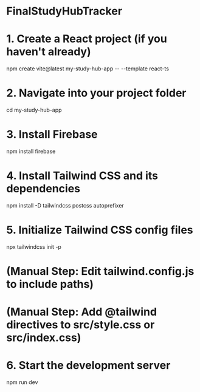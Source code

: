 # FinalStudyHubTracker

# 1. Create a React project (if you haven't already)
npm create vite@latest my-study-hub-app -- --template react-ts

# 2. Navigate into your project folder
cd my-study-hub-app

# 3. Install Firebase
npm install firebase

# 4. Install Tailwind CSS and its dependencies
npm install -D tailwindcss postcss autoprefixer

# 5. Initialize Tailwind CSS config files
npx tailwindcss init -p

# (Manual Step: Edit tailwind.config.js to include paths)

# (Manual Step: Add @tailwind directives to src/style.css or src/index.css)

# 6. Start the development server
npm run dev

